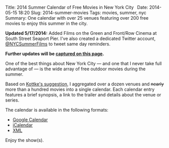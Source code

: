 Title: 2014 Summer Calendar of Free Movies in New York City 
Date: 2014-05-15 18:20
Slug: 2014-summer-movies
Tags: movies, summer, nyc
Summary: One calendar with over 25 venues featuring over 200 free movies to enjoy this summer in the city.

**Updated 5/17/2014:** Added Films on the Green and Front/Row Cinema at South Street Seaport Pier. I've also created a dedicated Twitter account, [@NYCSummerFilms](https://twitter.com/nycsummerfilms) to tweet same day reminders. 

**Further updates will be [captured on this page](http://www.hirefrank.com/14/05/announcing-nycsummerfilms/).**

One of the best things about New York City &mdash; and one that I never take full advantage of &mdash; is the wide array of free outdoor movies during the summer.

Based on [Kottke's suggestion](http://kottke.org/14/05/free-outdoor-movies-in-nyc-for-summer-2014), I aggregated over a dozen venues and <s>nearly</s> more than a hundred movies into a single calendar. Each calendar entry features a brief synopsis, a link to the trailer and details about the venue or series.

The calendar is available in the following formats:

* [Google Calendar](http://hrfnk.us/RWBH6u)
* [iCalendar](http://hrfnk.us/1n28wbQ)
* [XML](http://hrfnk.us/RWBP5X)

Enjoy the show(s).
